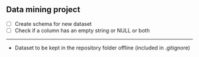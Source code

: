 ## Data mining project

* [ ] Create schema for new dataset
* [ ] Check if a column has an empty string or NULL or both

---

* Dataset to be kept in the repository folder offline (included in .gitignore)
